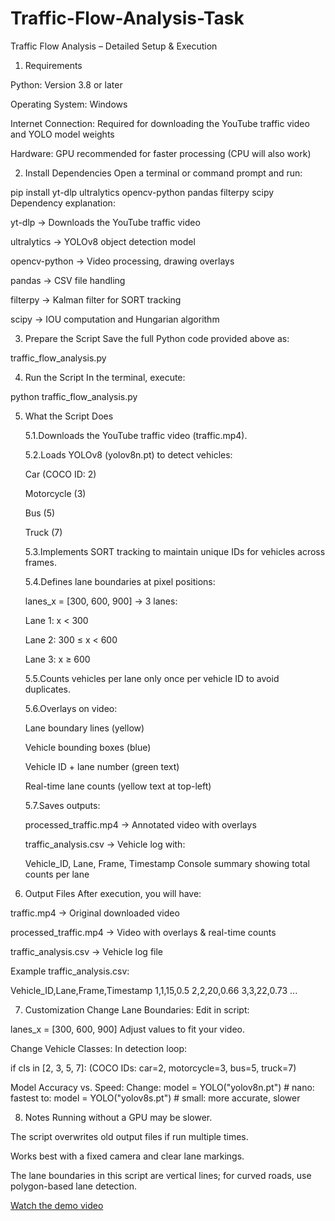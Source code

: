 # Traffic-Flow-Analysis-Task

Traffic Flow Analysis – Detailed Setup & Execution

1. Requirements
   
Python: Version 3.8 or later

Operating System: Windows

Internet Connection: Required for downloading the YouTube traffic video and YOLO model weights

Hardware: GPU recommended for faster processing (CPU will also work)


2. Install Dependencies
Open a terminal or command prompt and run:

pip install yt-dlp ultralytics opencv-python pandas filterpy scipy
Dependency explanation:

yt-dlp → Downloads the YouTube traffic video

ultralytics → YOLOv8 object detection model

opencv-python → Video processing, drawing overlays

pandas → CSV file handling

filterpy → Kalman filter for SORT tracking

scipy → IOU computation and Hungarian algorithm


3. Prepare the Script
Save the full Python code provided above as:

traffic_flow_analysis.py

4. Run the Script
In the terminal, execute:

python traffic_flow_analysis.py


5. What the Script Does
   
   5.1.Downloads the YouTube traffic video (traffic.mp4).

   5.2.Loads YOLOv8 (yolov8n.pt) to detect vehicles:

   Car (COCO ID: 2)

   Motorcycle (3)

   Bus (5)

   Truck (7)

   5.3.Implements SORT tracking to maintain unique IDs for vehicles across frames.

   5.4.Defines lane boundaries at pixel positions:


   lanes_x = [300, 600, 900]
   → 3 lanes:

   Lane 1: x < 300

   Lane 2: 300 ≤ x < 600

   Lane 3: x ≥ 600

   5.5.Counts vehicles per lane only once per vehicle ID to avoid duplicates.

   5.6.Overlays on video:

   Lane boundary lines (yellow)

   Vehicle bounding boxes (blue)

   Vehicle ID + lane number (green text)

   Real-time lane counts (yellow text at top-left)

   5.7.Saves outputs:

   processed_traffic.mp4 → Annotated video with overlays

   traffic_analysis.csv → Vehicle log with:

   Vehicle_ID, Lane, Frame, Timestamp
   Console summary showing total counts per lane

6. Output Files
After execution, you will have:

traffic.mp4 → Original downloaded video

processed_traffic.mp4 → Video with overlays & real-time counts

traffic_analysis.csv → Vehicle log file

Example traffic_analysis.csv:


Vehicle_ID,Lane,Frame,Timestamp
1,1,15,0.5
2,2,20,0.66
3,3,22,0.73
...

7. Customization
Change Lane Boundaries:
Edit in script:

lanes_x = [300, 600, 900]
Adjust values to fit your video.

Change Vehicle Classes:
In detection loop:

if cls in [2, 3, 5, 7]:
(COCO IDs: car=2, motorcycle=3, bus=5, truck=7)

Model Accuracy vs. Speed:
Change:
model = YOLO("yolov8n.pt")  # nano: fastest
to:
model = YOLO("yolov8s.pt")  # small: more accurate, slower

8. Notes
Running without a GPU may be slower.

The script overwrites old output files if run multiple times.

Works best with a fixed camera and clear lane markings.

The lane boundaries in this script are vertical lines; for curved roads, use polygon-based lane detection.

[Watch the demo video](https://drive.google.com/file/d/18dYEsztBNV4hz5f48KZPKQWbC_uHHs85/view?usp=sharing)


